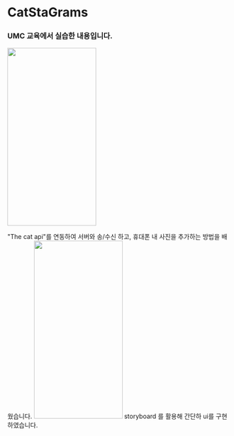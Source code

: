 # CatStaGrams

### UMC 교육에서 실습한 내용입니다.
<img src="https://user-images.githubusercontent.com/84664561/175787502-4d47fcdb-0253-42b7-aeec-c159cb19c079.png" width="200" height="400"/>

"The cat api"를 연동하여 서버와 송/수신 하고, 휴대폰 내 사진을 추가하는 방법을 배웠습니다.
<img src="[https://user-images.githubusercontent.com/84664561/175787502-4d47fcdb-0253-42b7-aeec-c159cb19c079](https://user-images.githubusercontent.com/84664561/175787654-7cecc688-c4bb-47c5-ba09-de2399549f6f).png" width="200" height="400"/>
storyboard 를 활용해 간단하 ui를 구현하였습니다.

